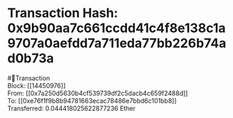 
Transaction Hash: 0x9b90aa7c661ccdd41c4f8e138c1a9707a0aefdd7a711eda77bb226b74ad0b73a
====================================================================================
  
#💸Transaction  
Block: [[14450976]]  
From: [[0x7a250d5630b4cf539739df2c5dacb4c659f2488d]]  
To: [[0xe76f1f9b8b94781663ecac78486e7bbd6c101bb8]]  
Transferred: 0.044418025622877236 Ether